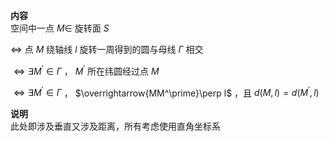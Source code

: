 **内容**  
空间中一点 $M\in$ 旋转面 $S$  
  
$\Leftrightarrow$ 点 $M$ 绕轴线 $l$ 旋转一周得到的圆与母线 $\Gamma$ 相交  
  
$\Leftrightarrow\exists M^\prime\in\Gamma$ ， $M^\prime$ 所在纬圆经过点 $M$  
  
$\Leftrightarrow\exists M^\prime\in\Gamma$ ， $\overrightarrow{MM^\prime}\perp l$ ，且 $d(M,l)=d(M^\prime,l)$  
  
**说明**  
此处即涉及垂直又涉及距离，所有考虑使用直角坐标系  
